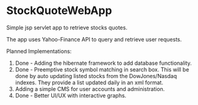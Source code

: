 # StockQuoteWebApp
Simple jsp servlet app to retrieve stocks quotes.

The app uses Yahoo-Finance API to query and retrieve user requests.

Planned Implementations:
1) Done - Adding the hibernate framework to add database functionality.
2) Done - Preemptive stock symbol matching in search box.  This will be done by auto updating listed stocks from the DowJones/Nasdaq indexes. They provide a list updated daily in an xml format.
3) Adding a simple CMS for user accounts and administration. 
4) Done - Better UI/UX with interactive graphs.

